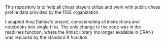 This repository is to help all chess players utilize and work with public chess profile data provided by the FIDE organization.

I adapted Anuj Dahiya's project, concatenating all instructions and notebooks into single files. The only change to the code was in the readlines function, where the Kmisc library (no longer available in CRAN) was replaced by the standard R function.

